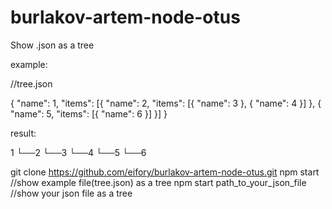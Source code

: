 # burlakov-artem-node-otus

Show .json as a tree

example:

//tree.json

{
  "name": 1,
  "items": [{
    "name": 2,
    "items": [{ "name": 3 }, { "name": 4 }]
    }, {
      "name": 5,
      "items": [{ "name": 6 }]
    }]
}

result: 

1
└──2
   └──3
   └──4
└──5
   └──6


git clone https://github.com/eifory/burlakov-artem-node-otus.git
npm start //show example file(tree.json) as a tree
npm start path_to_your_json_file  //show your json file as a tree